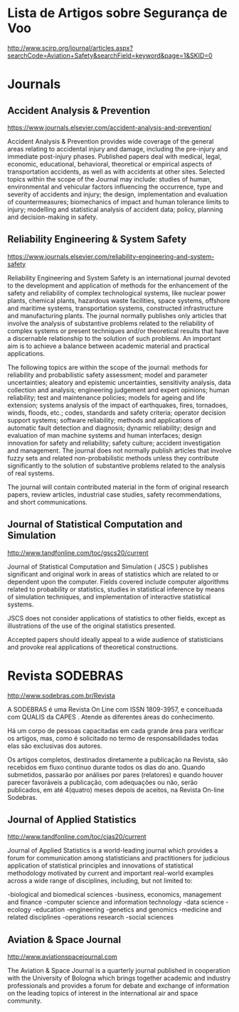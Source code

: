 # Lista de Artigos sobre Segurança de Voo

http://www.scirp.org/journal/articles.aspx?searchCode=Aviation+Safety&searchField=keyword&page=1&SKID=0

# Journals

## Accident Analysis & Prevention

https://www.journals.elsevier.com/accident-analysis-and-prevention/

Accident Analysis & Prevention provides wide coverage of the general areas relating to accidental injury and damage, including the pre-injury and immediate post-injury phases. Published papers deal with medical, legal, economic, educational, behavioral, theoretical or empirical aspects of transportation accidents, as well as with accidents at other sites. Selected topics within the scope of the Journal may include: studies of human, environmental and vehicular factors influencing the occurrence, type and severity of accidents and injury; the design, implementation and evaluation of countermeasures; biomechanics of impact and human tolerance limits to injury; modelling and statistical analysis of accident data; policy, planning and decision-making in safety. 

## Reliability Engineering & System Safety

https://www.journals.elsevier.com/reliability-engineering-and-system-safety

Reliability Engineering and System Safety is an international journal devoted to the development and application of methods for the enhancement of the safety and reliability of complex technological systems, like nuclear power plants, chemical plants, hazardous waste facilities, space systems, offshore and maritime systems, transportation systems, constructed infrastructure and manufacturing plants. The journal normally publishes only articles that involve the analysis of substantive problems related to the reliability of complex systems or present techniques and/or theoretical results that have a discernable relationship to the solution of such problems. An important aim is to achieve a balance between academic material and practical applications.

The following topics are within the scope of the journal: methods for reliability and probabilistic safety assessment; model and parameter uncertainties; aleatory and epistemic uncertainties, sensitivity analysis, data collection and analysis; engineering judgement and expert opinions; human reliability; test and maintenance policies; models for ageing and life extension; systems analysis of the impact of earthquakes, fires, tornadoes, winds, floods, etc.; codes, standards and safety criteria; operator decision support systems; software reliability; methods and applications of automatic fault detection and diagnosis; dynamic reliability; design and evaluation of man machine systems and human interfaces; design innovation for safety and reliability; safety culture; accident investigation and management. The journal does not normally publish articles that involve fuzzy sets and related non-probabilistic methods unless they contribute significantly to the solution of substantive problems related to the analysis of real systems.

The journal will contain contributed material in the form of original research papers, review articles, industrial case studies, safety recommendations, and short communications.

## Journal of Statistical Computation and Simulation

http://www.tandfonline.com/toc/gscs20/current

Journal of Statistical Computation and Simulation ( JSCS ) publishes significant and original work in areas of statistics which are related to or dependent upon the computer.
Fields covered include computer algorithms related to probability or statistics, studies in statistical inference by means of simulation techniques, and implementation of interactive statistical systems.

JSCS does not consider applications of statistics to other fields, except as illustrations of the use of the original statistics presented.
 
Accepted papers should ideally appeal to a wide audience of statisticians and provoke real applications of theoretical constructions.

# Revista SODEBRAS

http://www.sodebras.com.br/Revista

A SODEBRAS é uma Revista On Line com ISSN 1809-3957, e conceituada com QUALIS da CAPES . Atende as diferentes áreas do conhecimento.

Há um corpo de pessoas capacitadas em cada grande área para verificar os artigos, mas, como é solicitado no termo de responsabilidades todas elas são exclusivas dos autores.

Os artigos completos, destinados diretamente a publicação na Revista, são recebidos em fluxo contínuo durante todos os dias do ano. Quando submetidos, passarão por análises por pares (relatores) e quando houver parecer favoráveis a publicação, com adequações ou não, serão publicados, em até 4(quatro) meses depois de aceitos, na Revista On-line Sodebras. 

## Journal of Applied Statistics

http://www.tandfonline.com/toc/cjas20/current

Journal of Applied Statistics  is a world-leading journal which provides a forum for communication among statisticians and practitioners for judicious application of statistical principles and innovations of statistical methodology motivated by current and important real-world examples across a wide range of disciplines, including, but not limited to:

-biological and biomedical sciences
-business, economics, management and finance
-computer science and information technology
-data science
-ecology
-education
-engineering
-genetics and genomics 
-medicine and related disciplines
-operations research
-social sciences

## Aviation & Space Journal

http://www.aviationspacejournal.com

The Aviation & Space Journal is a quarterly journal published in cooperation with the University of Bologna which brings together academic and industry professionals and provides a forum for debate and exchange of information on the leading topics of interest in the international air and space community.
